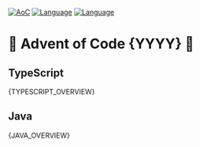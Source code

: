 [![AoC](https://badgen.net/badge/AoC/{YYYY}/green)](https://adventofcode.com/{YYYY})
[![Language](https://badgen.net/badge/Language/TypeScript/blue)](#typescript)
[![Language](https://badgen.net/badge/Language/Java/orange)](#java)

# 🎄 Advent of Code {YYYY} 🎄

## TypeScript
{TYPESCRIPT_OVERVIEW}
## Java
{JAVA_OVERVIEW}